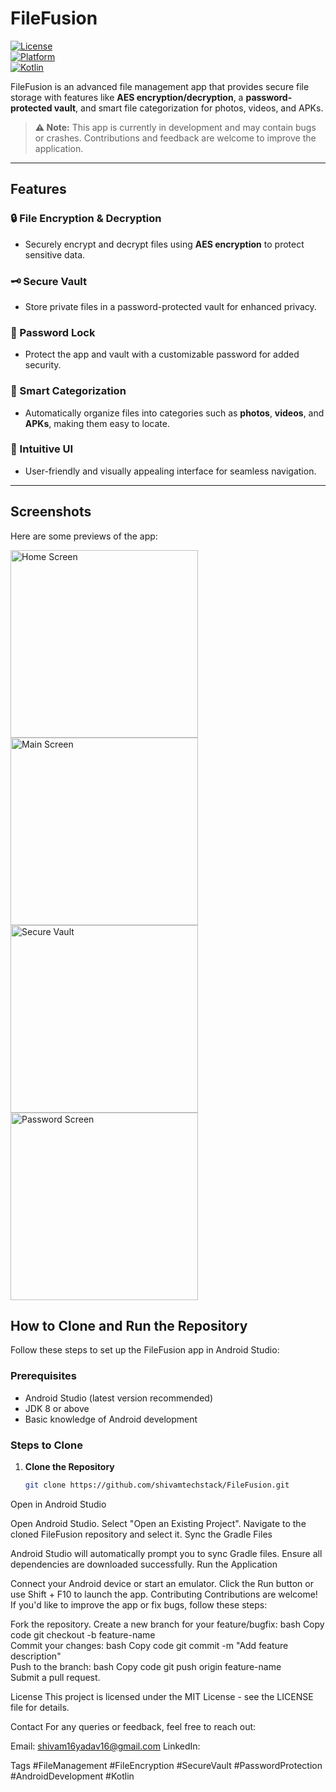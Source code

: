 # FileFusion
[![License](https://img.shields.io/badge/License-MIT-blue.svg)](LICENSE)  
[![Platform](https://img.shields.io/badge/Platform-Android-green)](https://developer.android.com)  
[![Kotlin](https://img.shields.io/badge/Language-Kotlin-orange)](https://kotlinlang.org/)

FileFusion is an advanced file management app that provides secure file storage with features like **AES encryption/decryption**, a **password-protected vault**, and smart file categorization for photos, videos, and APKs.

> **⚠ Note:** This app is currently in development and may contain bugs or crashes. Contributions and feedback are welcome to improve the application.
---

## Features

### 🔒 File Encryption & Decryption
- Securely encrypt and decrypt files using **AES encryption** to protect sensitive data.

### 🗝️ Secure Vault
- Store private files in a password-protected vault for enhanced privacy.

### 🔐 Password Lock
- Protect the app and vault with a customizable password for added security.

### 📁 Smart Categorization
- Automatically organize files into categories such as **photos**, **videos**, and **APKs**, making them easy to locate.

### 🎨 Intuitive UI
- User-friendly and visually appealing interface for seamless navigation.

---

## Screenshots
Here are some previews of the app:

<img src="Screenshots/homescreen.jpg" alt="Home Screen" width="300">
<img src="Screenshots/mainscreen.jpg" alt="Main Screen" width="300">
<img src="Screenshots/securevault.jpg" alt="Secure Vault" width="300">
<img src="Screenshots/passwordscreen.jpg" alt="Password Screen" width="300">

## How to Clone and Run the Repository

Follow these steps to set up the FileFusion app in Android Studio:

### Prerequisites
- Android Studio (latest version recommended)
- JDK 8 or above
- Basic knowledge of Android development

### Steps to Clone
1. **Clone the Repository**
   ```bash  
   git clone https://github.com/shivamtechstack/FileFusion.git  
Open in Android Studio

Open Android Studio.
Select "Open an Existing Project".
Navigate to the cloned FileFusion repository and select it.
Sync the Gradle Files

Android Studio will automatically prompt you to sync Gradle files.
Ensure all dependencies are downloaded successfully.
Run the Application

Connect your Android device or start an emulator.
Click the Run button or use Shift + F10 to launch the app.
Contributing
Contributions are welcome! If you'd like to improve the app or fix bugs, follow these steps:

Fork the repository.
Create a new branch for your feature/bugfix:
bash
Copy code
git checkout -b feature-name  
Commit your changes:
bash
Copy code
git commit -m "Add feature description"  
Push to the branch:
bash
Copy code
git push origin feature-name  
Submit a pull request.

License
This project is licensed under the MIT License - see the LICENSE file for details.

Contact
For any queries or feedback, feel free to reach out:

Email: shivam16yadav16@gmail.com
LinkedIn:

Tags
#FileManagement
#FileEncryption
#SecureVault
#PasswordProtection
#AndroidDevelopment
#Kotlin